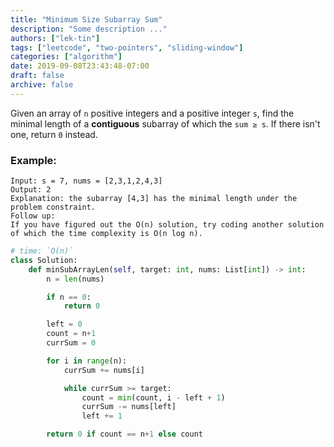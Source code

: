 ```yaml
---
title: "Minimum Size Subarray Sum"
description: "Some description ..."
authors: ["lek-tin"]
tags: ["leetcode", "two-pointers", "sliding-window"]
categories: ["algorithm"]
date: 2019-09-08T23:43:48-07:00
draft: false
archive: false
---
```

Given an array of `n` positive integers and a positive integer `s`, find the minimal length of a **contiguous** subarray of which the `sum ≥ s`. If there isn't one, return `0` instead.

### Example:
```
Input: s = 7, nums = [2,3,1,2,4,3]
Output: 2
Explanation: the subarray [4,3] has the minimal length under the problem constraint.
Follow up:
If you have figured out the O(n) solution, try coding another solution of which the time complexity is O(n log n).
```
```python
# time: `O(n)`
class Solution:
    def minSubArrayLen(self, target: int, nums: List[int]) -> int:
        n = len(nums)

        if n == 0:
            return 0

        left = 0
        count = n+1
        currSum = 0

        for i in range(n):
            currSum += nums[i]

            while currSum >= target:
                count = min(count, i - left + 1)
                currSum -= nums[left]
                left += 1

        return 0 if count == n+1 else count
```